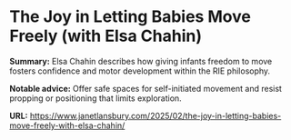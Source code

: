 # The Joy in Letting Babies Move Freely (with Elsa Chahin)

**Summary:** Elsa Chahin describes how giving infants freedom to move fosters confidence and motor development within the RIE philosophy.

**Notable advice:** Offer safe spaces for self-initiated movement and resist propping or positioning that limits exploration.

**URL:** https://www.janetlansbury.com/2025/02/the-joy-in-letting-babies-move-freely-with-elsa-chahin/
